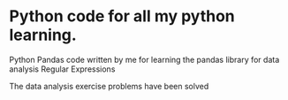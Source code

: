 # Python code for all my python learning.

Python 
Pandas code written by me for learning the pandas library for data analysis
Regular Expressions

The data analysis exercise problems have been solved 
